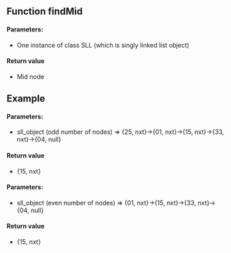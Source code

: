 ## Function findMid 

#### Parameters:

* One instance of class SLL (which is singly linked list object)

#### Return value

* Mid node


## Example

#### Parameters:

* sll_object (odd number of nodes) => {25, nxt}->{01, nxt}->{15, nxt}->{33, nxt}->{04, null}

#### Return value

* {15, nxt}

#### Parameters:

* sll_object (even number of nodes) => {01, nxt}->{15, nxt}->{33, nxt}->{04, null}

#### Return value
* {15, nxt}
